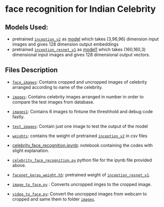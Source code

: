 # face recognition for Indian Celebrity

## Models Used:

   - pretrained [`inception_v2`](https://github.com/KHUSHBOO0012/face_recognition/blob/master/inception_blocks_v2.py) as [model](https://github.com/KHUSHBOO0012/face_recognition/tree/master/weights) which takes (3,96,96) dimension input images and gives 128 dimension output embeddings
   - pretrained [`inception_resnet_v1`](https://github.com/KHUSHBOO0012/face_recognition/blob/master/inception_resnet_v1.py) as [model1](https://github.com/KHUSHBOO0012/face_recognition/blob/master/facenet_keras_weight.h5) which takes (160,160,3) dimensional input images and gives 128 dimensional output vectors.
   
## Files Description

- [`face_images`](https://github.com/KHUSHBOO0012/face_recognition/tree/master/face_images): Contains cropped and uncropped images of celebrity arranged according to name of the celebrity.

- [`images`](https://github.com/KHUSHBOO0012/face_recognition/tree/master/images): Contains celebrity images arranged in number 
in order to compare the test images from database.

- [`images1`](https://github.com/KHUSHBOO0012/face_recognition/tree/master/images1): Contains 6 images to fintune the threshhold and debug code fastly.

- [`test_images`](https://github.com/KHUSHBOO0012/face_recognition/tree/master/test_images): Contain just one image to test the output of the model

- [`weights`](https://github.com/KHUSHBOO0012/face_recognition/tree/master/weights): contains the weight of pretrained [`inception_v2`](https://github.com/KHUSHBOO0012/face_recognition/blob/master/inception_blocks_v2.py) in csv files

- [celebrity_face_recognition.ipynb](https://github.com/KHUSHBOO0012/face_recognition/blob/master/celebrity_face_recognition.ipynb): notebook containing the codes with slight explanation.

- [`celebrity_face_recognition.py`](https://github.com/KHUSHBOO0012/face_recognition/blob/master/celebrity_face_recognition.py) python file for the ipynb file provided above.

- [`facenet_keras_weight.h5`](https://github.com/KHUSHBOO0012/face_recognition/blob/master/facenet_keras_weight.h5): pretrained weight of [`inception_resnet_v1`](https://github.com/KHUSHBOO0012/face_recognition/blob/master/inception_resnet_v1.py).

- [`image_to_face.py`](https://github.com/KHUSHBOO0012/face_recognition/blob/master/image_to_face.py) : Converts uncropped imges to the cropped image.

- [`video_to_face.py`](https://github.com/KHUSHBOO0012/face_recognition/blob/master/video_to_face.py): Convert the uncropped images from webcam to cropped and same them to folder [`images`](https://github.com/KHUSHBOO0012/face_recognition/tree/master/images). 
